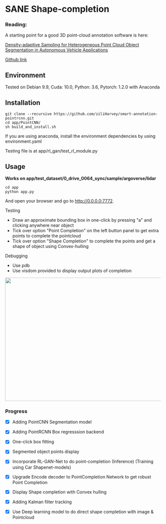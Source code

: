 # SANE Shape-completion

### Reading:
A starting point for a good 3D point-cloud annotation software is here:

[Density-adaptive Sampling for Heterogeneous Point Cloud
Object Segmentation in Autonomous Vehicle Applications](https://openaccess.thecvf.com/content_CVPRW_2019/papers/UG2+%20Prize%20Challenge/Arief_Density-Adaptive_Sampling_for_Heterogeneous_Point_Cloud_Object_Segmentation_in_Autonomous_CVPRW_2019_paper.pdf)

[Github link](https://github.com/hasanari/sane)

## Environment
Tested on Debian 9.9, Cuda: 10.0, Python: 3.6, Pytorch: 1.2.0 with Anaconda

## Installation
```
git clone --recursive https://github.com/ziliHarvey/smart-annotation-pointrcnn.git
cd app/PointCNN/
sh build_and_install.sh
```
If you are using anaconda, install the environment dependencies by using environment.yaml

Testing file is at app/rl_gan/test_rl_module.py

## Usage

**Works on app/test_dataset/0_drive_0064_sync/sample/argoverse/lidar**
```
cd app
python app.py
```
And open your browser and go to http://0.0.0.0:7772.

Testing  
- Draw an approximate bounding box in one-click by pressing "a" and clicking anywhere near object
- Tick over option "Point Completion" on the left button panel to get extra points to complete the pointcloud
- Tick over option "Shape Completion" to complete the points and get a shape of object using Convex-hulling

Debugging  
- Use pdb
- Use visdom provided to display output plots of completion

<p align="center">
  <img width="860" height="400" src="media/point_complete.gif">
</p>

### Progress
- [x] Adding PointCNN Segmentation model
- [x] Adding PointRCNN Box regresssion backend
- [x] One-click box fitting
- [x] Segmented object points display
- [x] Incorporate RL-GAN-Net to do point-completion (Inference) (Training using Car Shapenet-models)
- [x] Upgrade Encode decoder to PointCompletion Network to get robust Point Completion
- [x] Display Shape completion with Convex hulling
- [x] Adding Kalman filter tracking 
- [x] Use Deep learning model to do direct shape completion with image & Pointcloud


